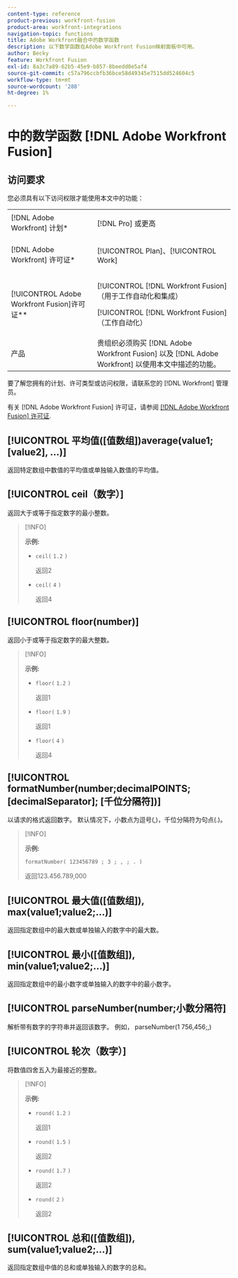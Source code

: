 ```yaml
---
content-type: reference
product-previous: workfront-fusion
product-area: workfront-integrations
navigation-topic: functions
title: Adobe Workfront融合中的数学函数
description: 以下数学函数在Adobe Workfront Fusion映射面板中可用。
author: Becky
feature: Workfront Fusion
exl-id: 8a3c7a89-62b5-45e9-b857-8beedd0e5af4
source-git-commit: c57a796ccbfb36bce58d49345e7515dd524604c5
workflow-type: tm+mt
source-wordcount: '288'
ht-degree: 1%

---
```


# 中的数学函数 [!DNL Adobe Workfront Fusion]

## 访问要求

您必须具有以下访问权限才能使用本文中的功能：

<table style="table-layout:auto">
 <col> 
 <col> 
 <tbody> 
  <tr> 
   <td role="rowheader">[!DNL Adobe Workfront] 计划*</td> 
   <td> <p>[!DNL Pro] 或更高</p> </td> 
  </tr> 
  <tr data-mc-conditions=""> 
   <td role="rowheader">[!DNL Adobe Workfront] 许可证*</td> 
   <td> <p>[!UICONTROL Plan]、[!UICONTROL Work]</p> </td> 
  </tr> 
  <tr> 
   <td role="rowheader">[!UICONTROL Adobe Workfront Fusion]许可证**</td> 
   <td> <p>[!UICONTROL [!DNL Workfront Fusion] （用于工作自动化和集成） </p><p>[!UICONTROL [!DNL Workfront Fusion] （工作自动化）</p>  </td> 
  </tr> 
  <tr> 
   <td role="rowheader">产品</td> 
   <td>贵组织必须购买 [!DNL Adobe Workfront Fusion] 以及 [!DNL Adobe Workfront] 以使用本文中描述的功能。</td> 
  </tr> 
 </tbody> 
</table>

要了解您拥有的计划、许可类型或访问权限，请联系您的 [!DNL Workfront] 管理员。

有关 [!DNL Adobe Workfront Fusion] 许可证，请参阅 [[!DNL Adobe Workfront Fusion] 许可证](../../workfront-fusion/get-started/license-automation-vs-integration.md).

## [!UICONTROL 平均值([值数组])average(value1; [value2], ...)]

返回特定数组中数值的平均值或单独输入数值的平均值。

## [!UICONTROL ceil（数字）]

返回大于或等于指定数字的最小整数。

>[!INFO]
>
>**示例:**
>
>* `ceil(` `1.2` `)`
   >
   >   返回2
>
>* `ceil(` `4` `)`
   >
   >   返回4


## [!UICONTROL floor(number)]

返回小于或等于指定数字的最大整数。

>[!INFO]
>
>**示例:**
>
>* `floor(` `1.2` `)`
   >
   >   返回1
>
>* `floor(` `1.9` `)`
   >
   >   返回1
>
>* `floor(` `4` `)`
   >
   >   返回4


## [!UICONTROL formatNumber(number;decimalPOINTS; [decimalSeparator]; [千位分隔符])]

以请求的格式返回数字。 默认情况下，小数点为逗号(,)，千位分隔符为句点(.)。

>[!INFO]
>
>**示例:**
>
>`formatNumber( 123456789 ; 3 ; , ; . )`
>
>返回123.456.789,000

## [!UICONTROL 最大值([值数组]), max(value1;value2;...)]

返回指定数组中的最大数或单独输入的数字中的最大数。

## [!UICONTROL 最小([值数组]), min(value1;value2;...)]

返回指定数组中的最小数字或单独输入的数字中的最小数字。

## [!UICONTROL parseNumber(number;小数分隔符]

解析带有数字的字符串并返回该数字。 例如， parseNumber(1 756,456;,)

## [!UICONTROL 轮次（数字）]

将数值四舍五入为最接近的整数。

>[!INFO]
>
>**示例:**
>
>* `round(` `1.2` `)`
   >
   >   返回1
>
>* `round(` `1.5` `)`
   >
   >   返回2
>
>* `round(` `1.7` `)`
   >
   >   返回2
> 
>* `round(` `2` `)`
   >
   >   返回2


## [!UICONTROL 总和([值数组]), sum(value1;value2;...)]

返回指定数组中值的总和或单独输入的数字的总和。
